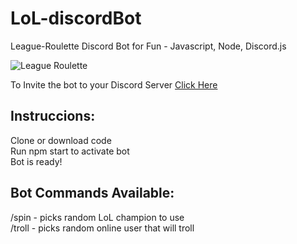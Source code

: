 # LoL-discordBot

League-Roulette Discord Bot for Fun - Javascript, Node, Discord.js

![League Roulette](relative/path/to/LoL_icon.png?raw=true)

To Invite the bot to your Discord Server [Click Here](https://discord.com/api/oauth2/authorize?client_id=1002349680388223139&permissions=2147493888&scope=bot%20applications.commands)

## Instruccions:
Clone or download code
<br/>
Run npm start to activate bot
<br/>
Bot is ready!

## Bot Commands Available:
/spin - picks random LoL champion to use
<br/>
/troll - picks random online user that will troll
